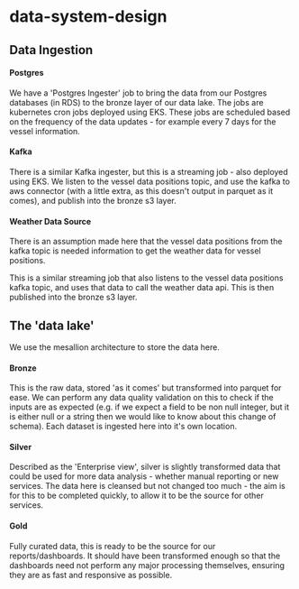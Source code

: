 # data-system-design

## Data Ingestion

#### Postgres

We have a 'Postgres Ingester' job to bring the data from our Postgres databases (in RDS) to the bronze layer of our data lake.
The jobs are kubernetes cron jobs deployed using EKS.
These jobs are scheduled based on the frequency of the data updates - for example every 7 days for the vessel information.

#### Kafka

There is a similar Kafka ingester, but this is a streaming job - also deployed using EKS. We listen to the vessel data positions topic, and use the kafka to aws connector (with a little extra, as this doesn't output in parquet as it comes), and publish into the bronze s3 layer.

#### Weather Data Source

There is an assumption made here that the vessel data positions from the kafka topic is needed information to get the weather data for vessel positions.

This is a similar streaming job that also listens to the vessel data positions kafka topic, and uses that data to call the weather data api. This is then published into the bronze s3 layer.


## The 'data lake'

We use the mesallion architecture to store the data here.

#### Bronze

This is the raw data, stored 'as it comes' but transformed into parquet for ease. We can perform any data quality validation on this to check if the inputs are as expected (e.g. if we expect a field to be non null integer, but it is either null or a string then we would like to know about this change of schema). Each dataset is ingested here into it's own location.

#### Silver

Described as the 'Enterprise view', silver is slightly transformed data that could be used for more data analysis - whether manual reporting or new services. The data here is cleansed but not changed too much - the aim is for this to be completed quickly, to allow it to be the source for other services.

#### Gold

Fully curated data, this is ready to be the source for our reports/dashboards. It should have been transformed enough so that the dashboards need not perform any major processing themselves, ensuring they are as fast and responsive as possible.
